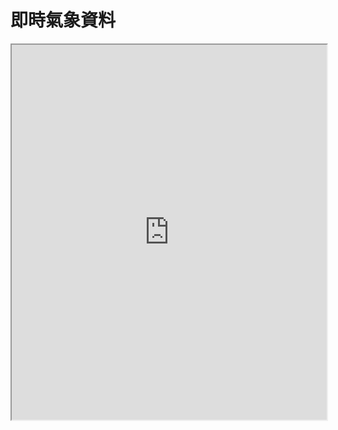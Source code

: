 # 即時氣象資料

<iframe src="https://dashboard.hobolink.com/public/ntoumatsu" width="100%" height="600"></iframe>